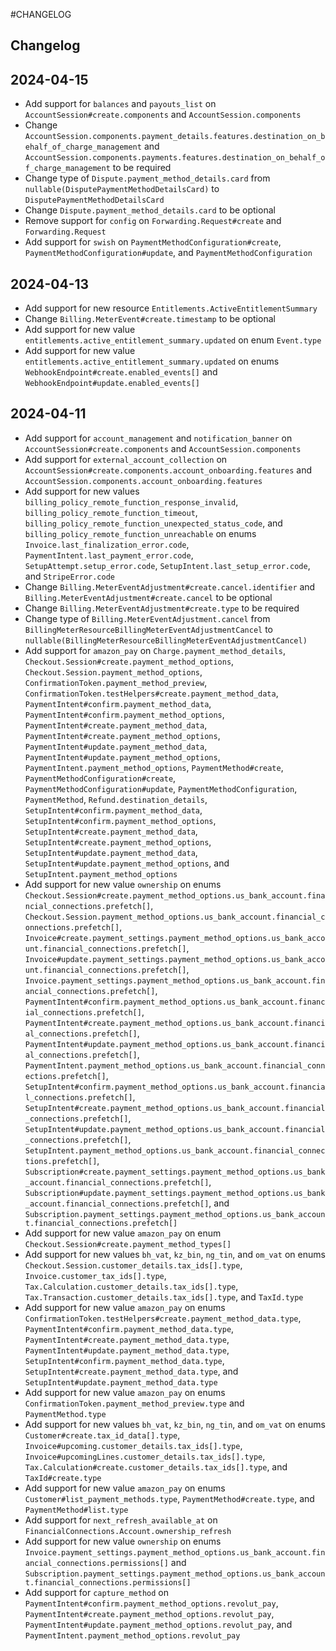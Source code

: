 #CHANGELOG

## Changelog
## 2024-04-15
* Add support for `balances` and `payouts_list` on `AccountSession#create.components` and `AccountSession.components`
* Change `AccountSession.components.payment_details.features.destination_on_behalf_of_charge_management` and `AccountSession.components.payments.features.destination_on_behalf_of_charge_management` to be required
* Change type of `Dispute.payment_method_details.card` from `nullable(DisputePaymentMethodDetailsCard)` to `DisputePaymentMethodDetailsCard`
* Change `Dispute.payment_method_details.card` to be optional
* Remove support for `config` on `Forwarding.Request#create` and `Forwarding.Request`
* Add support for `swish` on `PaymentMethodConfiguration#create`, `PaymentMethodConfiguration#update`, and `PaymentMethodConfiguration`

## 2024-04-13
* Add support for new resource `Entitlements.ActiveEntitlementSummary`
* Change `Billing.MeterEvent#create.timestamp` to be optional
* Add support for new value `entitlements.active_entitlement_summary.updated` on enum `Event.type`
* Add support for new value `entitlements.active_entitlement_summary.updated` on enums `WebhookEndpoint#create.enabled_events[]` and `WebhookEndpoint#update.enabled_events[]`

## 2024-04-11
* Add support for `account_management` and `notification_banner` on `AccountSession#create.components` and `AccountSession.components`
* Add support for `external_account_collection` on `AccountSession#create.components.account_onboarding.features` and `AccountSession.components.account_onboarding.features`
* Add support for new values `billing_policy_remote_function_response_invalid`, `billing_policy_remote_function_timeout`, `billing_policy_remote_function_unexpected_status_code`, and `billing_policy_remote_function_unreachable` on enums `Invoice.last_finalization_error.code`, `PaymentIntent.last_payment_error.code`, `SetupAttempt.setup_error.code`, `SetupIntent.last_setup_error.code`, and `StripeError.code`
* Change `Billing.MeterEventAdjustment#create.cancel.identifier` and `Billing.MeterEventAdjustment#create.cancel` to be optional
* Change `Billing.MeterEventAdjustment#create.type` to be required
* Change type of `Billing.MeterEventAdjustment.cancel` from `BillingMeterResourceBillingMeterEventAdjustmentCancel` to `nullable(BillingMeterResourceBillingMeterEventAdjustmentCancel)`
* Add support for `amazon_pay` on `Charge.payment_method_details`, `Checkout.Session#create.payment_method_options`, `Checkout.Session.payment_method_options`, `ConfirmationToken.payment_method_preview`, `ConfirmationToken.testHelpers#create.payment_method_data`, `PaymentIntent#confirm.payment_method_data`, `PaymentIntent#confirm.payment_method_options`, `PaymentIntent#create.payment_method_data`, `PaymentIntent#create.payment_method_options`, `PaymentIntent#update.payment_method_data`, `PaymentIntent#update.payment_method_options`, `PaymentIntent.payment_method_options`, `PaymentMethod#create`, `PaymentMethodConfiguration#create`, `PaymentMethodConfiguration#update`, `PaymentMethodConfiguration`, `PaymentMethod`, `Refund.destination_details`, `SetupIntent#confirm.payment_method_data`, `SetupIntent#confirm.payment_method_options`, `SetupIntent#create.payment_method_data`, `SetupIntent#create.payment_method_options`, `SetupIntent#update.payment_method_data`, `SetupIntent#update.payment_method_options`, and `SetupIntent.payment_method_options`
* Add support for new value `ownership` on enums `Checkout.Session#create.payment_method_options.us_bank_account.financial_connections.prefetch[]`, `Checkout.Session.payment_method_options.us_bank_account.financial_connections.prefetch[]`, `Invoice#create.payment_settings.payment_method_options.us_bank_account.financial_connections.prefetch[]`, `Invoice#update.payment_settings.payment_method_options.us_bank_account.financial_connections.prefetch[]`, `Invoice.payment_settings.payment_method_options.us_bank_account.financial_connections.prefetch[]`, `PaymentIntent#confirm.payment_method_options.us_bank_account.financial_connections.prefetch[]`, `PaymentIntent#create.payment_method_options.us_bank_account.financial_connections.prefetch[]`, `PaymentIntent#update.payment_method_options.us_bank_account.financial_connections.prefetch[]`, `PaymentIntent.payment_method_options.us_bank_account.financial_connections.prefetch[]`, `SetupIntent#confirm.payment_method_options.us_bank_account.financial_connections.prefetch[]`, `SetupIntent#create.payment_method_options.us_bank_account.financial_connections.prefetch[]`, `SetupIntent#update.payment_method_options.us_bank_account.financial_connections.prefetch[]`, `SetupIntent.payment_method_options.us_bank_account.financial_connections.prefetch[]`, `Subscription#create.payment_settings.payment_method_options.us_bank_account.financial_connections.prefetch[]`, `Subscription#update.payment_settings.payment_method_options.us_bank_account.financial_connections.prefetch[]`, and `Subscription.payment_settings.payment_method_options.us_bank_account.financial_connections.prefetch[]`
* Add support for new value `amazon_pay` on enum `Checkout.Session#create.payment_method_types[]`
* Add support for new values `bh_vat`, `kz_bin`, `ng_tin`, and `om_vat` on enums `Checkout.Session.customer_details.tax_ids[].type`, `Invoice.customer_tax_ids[].type`, `Tax.Calculation.customer_details.tax_ids[].type`, `Tax.Transaction.customer_details.tax_ids[].type`, and `TaxId.type`
* Add support for new value `amazon_pay` on enums `ConfirmationToken.testHelpers#create.payment_method_data.type`, `PaymentIntent#confirm.payment_method_data.type`, `PaymentIntent#create.payment_method_data.type`, `PaymentIntent#update.payment_method_data.type`, `SetupIntent#confirm.payment_method_data.type`, `SetupIntent#create.payment_method_data.type`, and `SetupIntent#update.payment_method_data.type`
* Add support for new value `amazon_pay` on enums `ConfirmationToken.payment_method_preview.type` and `PaymentMethod.type`
* Add support for new values `bh_vat`, `kz_bin`, `ng_tin`, and `om_vat` on enums `Customer#create.tax_id_data[].type`, `Invoice#upcoming.customer_details.tax_ids[].type`, `Invoice#upcomingLines.customer_details.tax_ids[].type`, `Tax.Calculation#create.customer_details.tax_ids[].type`, and `TaxId#create.type`
* Add support for new value `amazon_pay` on enums `Customer#list_payment_methods.type`, `PaymentMethod#create.type`, and `PaymentMethod#list.type`
* Add support for `next_refresh_available_at` on `FinancialConnections.Account.ownership_refresh`
* Add support for new value `ownership` on enums `Invoice.payment_settings.payment_method_options.us_bank_account.financial_connections.permissions[]` and `Subscription.payment_settings.payment_method_options.us_bank_account.financial_connections.permissions[]`
* Add support for `capture_method` on `PaymentIntent#confirm.payment_method_options.revolut_pay`, `PaymentIntent#create.payment_method_options.revolut_pay`, `PaymentIntent#update.payment_method_options.revolut_pay`, and `PaymentIntent.payment_method_options.revolut_pay`